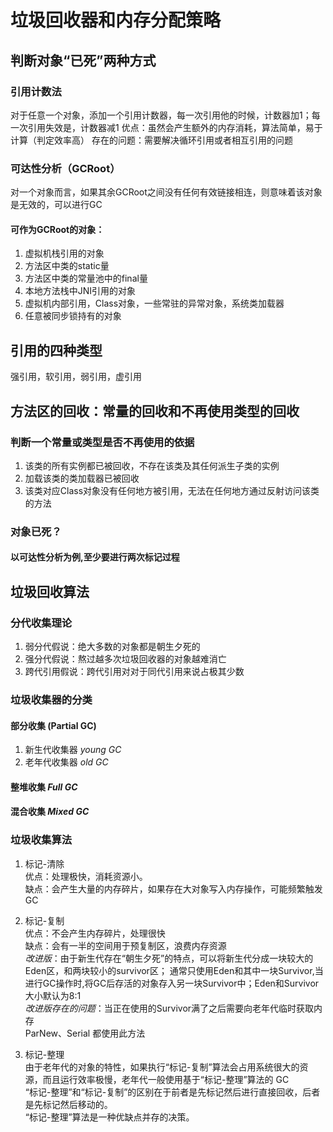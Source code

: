 # 垃圾回收器和内存分配策略
## 判断对象“已死”两种方式
### 引用计数法
对于任意一个对象，添加一个引用计数器，每一次引用他的时候，计数器加1；每一次引用失效是，计数器减1
优点：虽然会产生额外的内存消耗，算法简单，易于计算（判定效率高）
存在的问题：需要解决循环引用或者相互引用的问题
### 可达性分析（GCRoot）
对一个对象而言，如果其余GCRoot之间没有任何有效链接相连，则意味着该对象是无效的，可以进行GC
#### 可作为GCRoot的对象：
1. 虚拟机栈引用的对象
1. 方法区中类的static量
1. 方法区中类的常量池中的final量
1. 本地方法栈中JNI引用的对象
1. 虚拟机内部引用，Class对象，一些常驻的异常对象，系统类加载器
1. 任意被同步锁持有的对象
## 引用的四种类型
强引用，软引用，弱引用，虚引用
## 方法区的回收：常量的回收和不再使用类型的回收
### 判断一个常量或类型是否不再使用的依据
1. 该类的所有实例都已被回收，不存在该类及其任何派生子类的实例
1. 加载该类的类加载器已被回收
1. 该类对应Class对象没有任何地方被引用，无法在任何地方通过反射访问该类的方法

### 对象已死？
#### 以可达性分析为例,至少要进行两次标记过程
 

## 垃圾回收算法
### 分代收集理论
1. 弱分代假说：绝大多数的对象都是朝生夕死的
1. 强分代假说：熬过越多次垃圾回收器的对象越难消亡
1. 跨代引用假说：跨代引用对对于同代引用来说占极其少数

### 垃圾收集器的分类
#### 部分收集 (Partial GC)

1. 新生代收集器 _young GC_
1. 老年代收集器 _old GC_

#### 整堆收集  _Full GC_
#### 混合收集  _Mixed GC_

### 垃圾收集算法

1. 标记-清除    
    优点：处理极快，消耗资源小。    
    缺点：会产生大量的内存碎片，如果存在大对象写入内存操作，可能频繁触发GC

1. 标记-复制    
    优点：不会产生内存碎片，处理很快    
    缺点：会有一半的空间用于预复制区，浪费内存资源     
     _改进版_：由于新生代存在“朝生夕死”的特点，可以将新生代分成一块较大的Eden区，和两块较小的survivor区；
     通常只使用Eden和其中一块Survivor,当进行GC操作时,将GC后存活的对象存入另一块Survivor中；Eden和Survivor大小默认为8:1    
     _改进版存在的问题_：当正在使用的Survivor满了之后需要向老年代临时获取内存    
     ParNew、Serial 都使用此方法

1. 标记-整理   
    由于老年代的对象的特性，如果执行“标记-复制”算法会占用系统很大的资源，而且运行效率极慢，老年代一般使用基于“标记-整理”算法的
    GC    
    “标记-整理”和“标记-复制”的区别在于前者是先标记然后进行直接回收，后者是先标记然后移动的。    
    “标记-整理”算法是一种优缺点并存的决策。
    




















